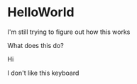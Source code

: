 # HelloWorld

I'm still trying to figure out how this works

What does this do?

Hi

I don't like this keyboard
